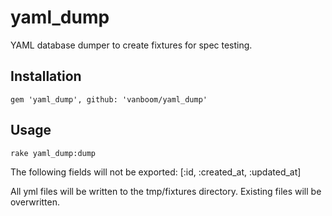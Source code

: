 yaml_dump
=========

YAML database dumper to create fixtures for spec testing.

Installation
------------
    gem 'yaml_dump', github: 'vanboom/yaml_dump'
  

Usage
-----
    rake yaml_dump:dump 
  
  
The following fields will not be exported:  [:id, :created_at, :updated_at]

All yml files will be written to the tmp/fixtures directory.  Existing files will be overwritten.

